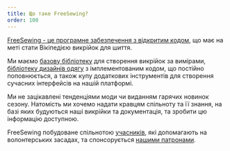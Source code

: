 ```yaml
---
title: Що таке FreeSewing?
order: 100
---
```


[FreeSewing - це програмне забезпечення з відкритим кодом](https://github.com/freesewing/), що має на меті стати Вікіпедією викрійок для шиття.

Ми маємо [базову бібліотеку](https://www.npmjs.com/package/@freesewing/core) для створення викрійок за вимірами, [бібліотеку дизайнів одягу](/designs/) з імплементованим кодом, що постійно поповнюється, а також купу додаткових інструментів для створення сучасних інтерфейсів на нашій платформі.

Ми не зацікавлені тенденціями моди чи виданням гарячих новинок сезону. Натомість ми хочемо надати кравцям спільноту та її знання, на базі яких будуються наші викрійки та документація, та зробити цю інформацію доступною.

FreeSewing побудоване спільнотою [учасників](/community/who/contributors/), які допомагають на волонтерських засадах, та спонсорується [нашими патронами](/community/who/patrons/).
